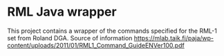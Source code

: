 # RML Java wrapper

This project contains a wrapper of the commands specified for the RML-1 set from Roland DGA. 
Source of information https://mlab.taik.fi/paja/wp-content/uploads/2011/01/RML1_Command_GuideENVer100.pdf 

